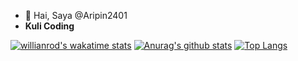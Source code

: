 - 👋 Hai, Saya @Aripin2401
- <b>Kuli Coding</b>
 
 [![willianrod's wakatime stats](https://github-readme-stats.vercel.app/api/wakatime?username=willianrod)](https://github.com/anuraghazra/github-readme-stats)
 [![Anurag's github stats](https://github-readme-stats.vercel.app/api?username=aripin2401&theme=tokyonight)](https://github.com/aripin2401/github-readme-stats)
 [![Top Langs](https://github-readme-stats.vercel.app/api/top-langs/?username=aripin2401&layout=compact&theme=tokyonight)](https://github.com/aripin2401/github-readme-stats)
